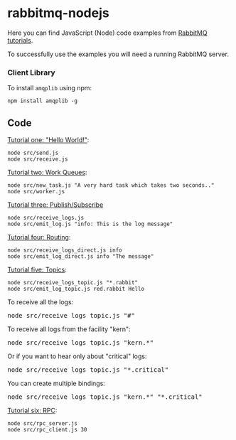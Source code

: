 # rabbitmq-nodejs

Here you can find JavaScript (Node) code examples from [RabbitMQ
tutorials](https://www.rabbitmq.com/getstarted.html).

To successfully use the examples you will need a running RabbitMQ server.


### Client Library

To install `amqplib` using npm:

``` shell
npm install amqplib -g
```

## Code

[Tutorial one: "Hello World!"](https://www.rabbitmq.com/tutorials/tutorial-one-javascript.html):

``` shell
node src/send.js
node src/receive.js
```

[Tutorial two: Work Queues](https://www.rabbitmq.com/tutorials/tutorial-two-javascript.html):

``` shell
node src/new_task.js "A very hard task which takes two seconds.."
node src/worker.js
```

[Tutorial three: Publish/Subscribe](https://www.rabbitmq.com/tutorials/tutorial-three-javascript.html)

``` shell
node src/receive_logs.js
node src/emit_log.js "info: This is the log message"
```

[Tutorial four: Routing](https://www.rabbitmq.com/tutorials/tutorial-four-javascript.html):

``` shell
node src/receive_logs_direct.js info
node src/emit_log_direct.js info "The message"
```


[Tutorial five: Topics](https://www.rabbitmq.com/tutorials/tutorial-five-javascript.html):

``` shell
node src/receive_logs_topic.js "*.rabbit"
node src/emit_log_topic.js red.rabbit Hello
```

<p>To receive all the logs:</p>
<pre class="lang-bash hljs language-bash">node src/receive_logs_topic.js <span class="hljs-string">"#"</span>
</pre>
<p>To receive all logs from the facility "<span class="code ">kern</span>":</p>
<pre class="lang-bash hljs language-bash">node src/receive_logs_topic.js <span class="hljs-string">"kern.*"</span>
</pre>
<p>Or if you want to hear only about "<span class="code ">critical</span>" logs:</p>
<pre class="lang-bash hljs language-bash">node src/receive_logs_topic.js <span class="hljs-string">"*.critical"</span>
</pre>
<p>You can create multiple bindings:</p>
<pre class="lang-bash hljs language-bash">node src/receive_logs_topic.js <span class="hljs-string">"kern.*"</span> <span class="hljs-string">"*.critical"</span>
</pre>



[Tutorial six: RPC](https://www.rabbitmq.com/tutorials/tutorial-six-javascript.html):

``` shell
node src/rpc_server.js
node src/rpc_client.js 30
```
